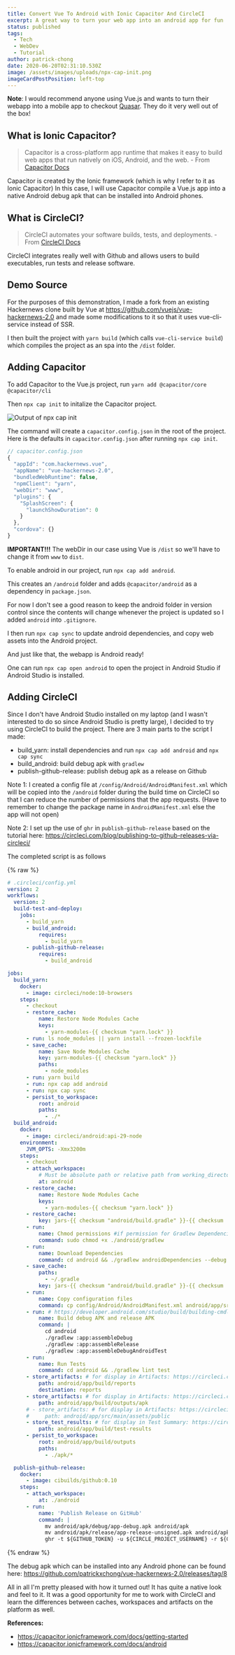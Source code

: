 ```yaml
---
title: Convert Vue To Android with Ionic Capacitor And CircleCI
excerpt: A great way to turn your web app into an android app for fun
status: published
tags:
  - Tech
  - WebDev
  - Tutorial
author: patrick-chong
date: 2020-06-20T02:31:10.530Z
image: /assets/images/uploads/npx-cap-init.png
imageCardPostPosition: left-top
---
```


**Note**: I would recommend anyone using Vue.js and wants to turn their webapp into a mobile app to checkout [Quasar](https://quasar.dev). They do it very well out of the box!

## What is Ionic Capacitor?

> Capacitor is a cross-platform app runtime that makes it easy to build web apps that run natively on iOS, Android, and the web. - From [Capacitor Docs](https://capacitor.ionicframework.com/docs/)

Capacitor is created by the Ionic framework (which is why I refer to it as Ionic Capacitor) In this case, I will use Capacitor compile a Vue.js app into a native Android debug apk that can be installed into Android phones.

## What is CircleCI?

> CircleCI automates your software builds, tests, and deployments. - From [CircleCI Docs](https://circleci.com/docs/2.0/about-circleci/#section=getting-started)

CircleCI integrates really well with Github and allows users to build executables, run tests and release software.

## Demo Source

For the purposes of this demonstration, I made a fork from an existing Hackernews clone built by Vue at https://github.com/vuejs/vue-hackernews-2.0 and made some modifications to it so that it uses vue-cli-service instead of SSR.

I then built the project with `yarn build` (which calls `vue-cli-service build`) which compiles the project as an spa into the `/dist` folder.

## Adding Capacitor

To add Capacitor to the Vue.js project, run `yarn add @capacitor/core @capacitor/cli`

Then `npx cap init` to initalize the Capacitor project.

![Output of npx cap init](/assets/images/uploads/npx-cap-init.png)

The command will create a `capacitor.config.json` in the root of the project. Here is the defaults in `capacitor.config.json` after running `npx cap init`.

```javascript
// capacitor.config.json
{
  "appId": "com.hackernews.vue",
  "appName": "vue-hackernews-2.0",
  "bundledWebRuntime": false,
  "npmClient": "yarn",
  "webDir": "www",
  "plugins": {
    "SplashScreen": {
      "launchShowDuration": 0
    }
  },
  "cordova": {}
}
```

**IMPORTANT!!!** The webDir in our case using Vue is `/dist` so we'll have to change it from `www` to `dist`.

To enable android in our project, run `npx cap add android`.

This creates an `/android` folder and adds `@capacitor/android` as a dependency in `package.json`.

For now I don't see a good reason to keep the android folder in version control since the contents will change whenever the project is updated so I added `android` into `.gitignore`.

I then run `npx cap sync` to update android dependencies, and copy web assets into the Android project.

And just like that, the webapp is Android ready!

One can run `npx cap open android` to open the project in Android Studio if Android Studio is installed.

## Adding CircleCI

Since I don't have Android Studio installed on my laptop (and I wasn't interested to do so since Android Studio is pretty large), I decided to try using CircleCI to build the project. There are 3 main parts to the script I made:

- build_yarn: install dependencies and run `npx cap add android` and `npx cap sync`
- build_android: build debug apk with `gradlew`
- publish-github-release: publish debug apk as a release on Github

Note 1: I created a config file at `/config/Android/AndroidManifest.xml` which will be copied into the `/android` folder during the build time on CircleCI so that I can reduce the number of permissions that the app requests. (Have to remember to change the package name in `AndroidManifest.xml` else the app will not open)

Note 2: I set up the use of `ghr` in `publish-github-release` based on the tutorial here: https://circleci.com/blog/publishing-to-github-releases-via-circleci/

The completed script is as follows

{% raw %}
```yaml
# .circleci/config.yml
version: 2
workflows:
  version: 2
  build-test-and-deploy:
    jobs:
      - build_yarn
      - build_android:
          requires:
            - build_yarn
      - publish-github-release:
          requires:
            - build_android

jobs:
  build_yarn:
    docker:
      - image: circleci/node:10-browsers
    steps:
      - checkout
      - restore_cache:
          name: Restore Node Modules Cache
          keys:
            - yarn-modules-{{ checksum "yarn.lock" }}
      - run: ls node_modules || yarn install --frozen-lockfile
      - save_cache:
          name: Save Node Modules Cache
          key: yarn-modules-{{ checksum "yarn.lock" }}
          paths:
            - node_modules
      - run: yarn build
      - run: npx cap add android
      - run: npx cap sync
      - persist_to_workspace:
          root: android
          paths:
            - ./*
  build_android:
    docker:
      - image: circleci/android:api-29-node
    environment:
      JVM_OPTS: -Xmx3200m
    steps:
      - checkout
      - attach_workspace:
          # Must be absolute path or relative path from working_directory
          at: android
      - restore_cache:
          name: Restore Node Modules Cache
          keys:
            - yarn-modules-{{ checksum "yarn.lock" }}
      - restore_cache:
          key: jars-{{ checksum "android/build.gradle" }}-{{ checksum  "android/build.gradle" }}
      - run:
          name: Chmod permissions #if permission for Gradlew Dependencies fail, use this.
          command: sudo chmod +x ./android/gradlew
      - run:
          name: Download Dependencies
          command: cd android && ./gradlew androidDependencies --debug
      - save_cache:
          paths:
            - ~/.gradle
          key: jars-{{ checksum "android/build.gradle" }}-{{ checksum  "android/build.gradle" }}
      - run:
          name: Copy configuration files
          command: cp config/Android/AndroidManifest.xml android/app/src/main/AndroidManifest.xml
      - run: # https://developer.android.com/studio/build/building-cmdline This creates an APK named module_name-debug.apk in project_name/module_name/build/outputs/apk/
          name: Build debug APK and release APK
          command: |
            cd android
            ./gradlew :app:assembleDebug
            ./gradlew :app:assembleRelease
            ./gradlew :app:assembleDebugAndroidTest
      - run:
          name: Run Tests
          command: cd android && ./gradlew lint test
      - store_artifacts: # for display in Artifacts: https://circleci.com/docs/2.0/artifacts/
          path: android/app/build/reports
          destination: reports
      - store_artifacts: # for display in Artifacts: https://circleci.com/docs/2.0/artifacts/
          path: android/app/build/outputs/apk
      # - store_artifacts: # for display in Artifacts: https://circleci.com/docs/2.0/artifacts/
      #     path: android/app/src/main/assets/public
      - store_test_results: # for display in Test Summary: https://circleci.com/docs/2.0/collect-test-data/
          path: android/app/build/test-results
      - persist_to_workspace:
          root: android/app/build/outputs
          paths:
            - ./apk/*

  publish-github-release:
    docker:
      - image: cibuilds/github:0.10
    steps:
      - attach_workspace:
          at: ./android
      - run:
          name: 'Publish Release on GitHub'
          command: |
            mv android/apk/debug/app-debug.apk android/apk
            mv android/apk/release/app-release-unsigned.apk android/apk
            ghr -t ${GITHUB_TOKEN} -u ${CIRCLE_PROJECT_USERNAME} -r ${CIRCLE_PROJECT_REPONAME} -c ${CIRCLE_SHA1} -delete ${CIRCLE_BUILD_NUM} ./android/apk/
```
{% endraw %}

The debug apk which can be installed into any Android phone can be found here: https://github.com/patrickxchong/vue-hackernews-2.0/releases/tag/8

All in all I'm pretty pleased with how it turned out! It has quite a native look and feel to it. It was a good opportunity for me to work with CircleCI and learn the differences between caches, workspaces and artifacts on the platform as well.

**References:**

- https://capacitor.ionicframework.com/docs/getting-started
- https://capacitor.ionicframework.com/docs/android
